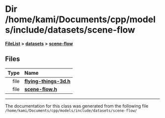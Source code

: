 

# Dir /home/kami/Documents/cpp/models/include/datasets/scene-flow



[**FileList**](files.md) **>** [**datasets**](dir_29ff4802398ba4a572b958e731c7adb4.md) **>** [**scene-flow**](dir_991b5a5a02a118bdd45c478eaaf6557d.md)












## Files

| Type | Name |
| ---: | :--- |
| file | [**flying-things-3d.h**](flying-things-3d_8h.md) <br> |
| file | [**scene-flow.h**](scene-flow_8h.md) <br> |



























































------------------------------
The documentation for this class was generated from the following file `/home/kami/Documents/cpp/models/include/datasets/scene-flow/`

